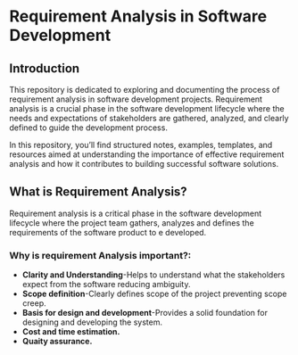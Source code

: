 # Requirement Analysis in Software Development

## Introduction

This repository is dedicated to exploring and documenting the process of requirement analysis in software development projects. Requirement analysis is a crucial phase in the software development lifecycle where the needs and expectations of stakeholders are gathered, analyzed, and clearly defined to guide the development process.

In this repository, you’ll find structured notes, examples, templates, and resources aimed at understanding the importance of effective requirement analysis and how it contributes to building successful software solutions.
## What is Requirement Analysis?
Requirement analysis is a critical phase in the software development lifecycle where the project team gathers, analyzes and defines the requirements of the software product to e developed.
### Why is requirement Analysis important?:
- **Clarity and Understanding**-Helps to understand what the stakeholders expect from the software reducing ambiguity.
- **Scope definition**-Clearly defines scope of the project preventing scope creep.
- **Basis for design and development**-Provides a solid foundation for designing and developing the system.
- **Cost and time estimation.**
- **Quaity assurance.**

